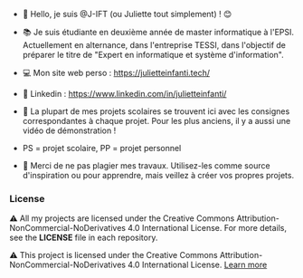 - 👋 Hello, je suis @J-IFT (ou Juliette tout simplement) ! 😊

- 📚 Je suis étudiante en deuxième année de master informatique à l'EPSI. Actuellement en alternance, dans l'entreprise TESSI, dans l'objectif de préparer le titre de "Expert en informatique et système d'information".

- 💻 Mon site web perso : https://julietteinfanti.tech/

- 📎 Linkedin : https://www.linkedin.com/in/julietteinfanti/

- 📌 La plupart de mes projets scolaires se trouvent ici avec les consignes correspondantes à chaque projet. Pour les plus anciens, il y a aussi une vidéo de démonstration !

- PS = projet scolaire, PP = projet personnel

- 🚫 Merci de ne pas plagier mes travaux. Utilisez-les comme source d'inspiration ou pour apprendre, mais veillez à créer vos propres projets.

### License

⚠️ All my projects are licensed under the Creative Commons Attribution-NonCommercial-NoDerivatives 4.0 International License. For more details, see the **LICENSE** file in each repository.

⚠️ This project is licensed under the Creative Commons Attribution-NonCommercial-NoDerivatives 4.0 International License. [Learn more](https://creativecommons.org/licenses/by-nc-nd/4.0/)
